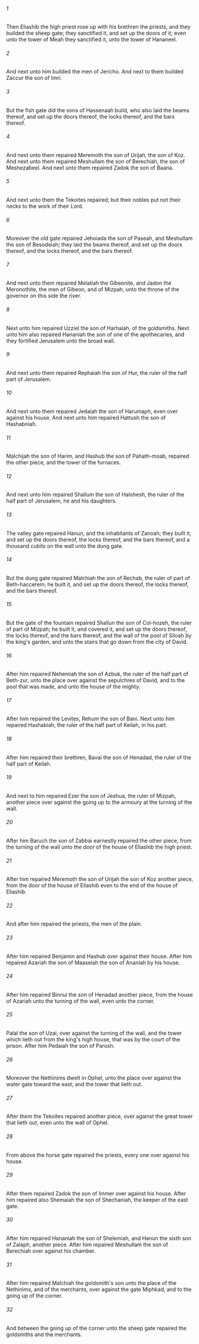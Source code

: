 ###### 1
Then Eliashib the high priest rose up with his brethren the priests, and they builded the sheep gate; they sanctified it, and set up the doors of it; even unto the tower of Meah they sanctified it, unto the tower of Hananeel.

###### 2
And next unto him builded the men of Jericho. And next to them builded Zaccur the son of Imri.

###### 3
But the fish gate did the sons of Hassenaah build, who also laid the beams thereof, and set up the doors thereof, the locks thereof, and the bars thereof.

###### 4
And next unto them repaired Meremoth the son of Urijah, the son of Koz. And next unto them repaired Meshullam the son of Berechiah, the son of Meshezabeel. And next unto them repaired Zadok the son of Baana.

###### 5
And next unto them the Tekoites repaired; but their nobles put not their necks to the work of their Lord.

###### 6
Moreover the old gate repaired Jehoiada the son of Paseah, and Meshullam the son of Besodeiah; they laid the beams thereof, and set up the doors thereof, and the locks thereof, and the bars thereof.

###### 7
And next unto them repaired Melatiah the Gibeonite, and Jadon the Meronothite, the men of Gibeon, and of Mizpah, unto the throne of the governor on this side the river.

###### 8
Next unto him repaired Uzziel the son of Harhaiah, of the goldsmiths. Next unto him also repaired Hananiah the son of one of the apothecaries, and they fortified Jerusalem unto the broad wall.

###### 9
And next unto them repaired Rephaiah the son of Hur, the ruler of the half part of Jerusalem.

###### 10
And next unto them repaired Jedaiah the son of Harumaph, even over against his house. And next unto him repaired Hattush the son of Hashabniah.

###### 11
Malchijah the son of Harim, and Hashub the son of Pahath-moab, repaired the other piece, and the tower of the furnaces.

###### 12
And next unto him repaired Shallum the son of Halohesh, the ruler of the half part of Jerusalem, he and his daughters.

###### 13
The valley gate repaired Hanun, and the inhabitants of Zanoah; they built it, and set up the doors thereof, the locks thereof, and the bars thereof, and a thousand cubits on the wall unto the dung gate.

###### 14
But the dung gate repaired Malchiah the son of Rechab, the ruler of part of Beth-haccerem; he built it, and set up the doors thereof, the locks thereof, and the bars thereof.

###### 15
But the gate of the fountain repaired Shallun the son of Col-hozeh, the ruler of part of Mizpah; he built it, and covered it, and set up the doors thereof, the locks thereof, and the bars thereof, and the wall of the pool of Siloah by the king's garden, and unto the stairs that go down from the city of David.

###### 16
After him repaired Nehemiah the son of Azbuk, the ruler of the half part of Beth-zur, unto the place over against the sepulchres of David, and to the pool that was made, and unto the house of the mighty.

###### 17
After him repaired the Levites, Rehum the son of Bani. Next unto him repaired Hashabiah, the ruler of the half part of Keilah, in his part.

###### 18
After him repaired their brethren, Bavai the son of Henadad, the ruler of the half part of Keilah.

###### 19
And next to him repaired Ezer the son of Jeshua, the ruler of Mizpah, another piece over against the going up to the armoury at the turning of the wall.

###### 20
After him Baruch the son of Zabbai earnestly repaired the other piece, from the turning of the wall unto the door of the house of Eliashib the high priest.

###### 21
After him repaired Meremoth the son of Urijah the son of Koz another piece, from the door of the house of Eliashib even to the end of the house of Eliashib.

###### 22
And after him repaired the priests, the men of the plain.

###### 23
After him repaired Benjamin and Hashub over against their house. After him repaired Azariah the son of Maaseiah the son of Ananiah by his house.

###### 24
After him repaired Binnui the son of Henadad another piece, from the house of Azariah unto the turning of the wall, even unto the corner.

###### 25
Palal the son of Uzai, over against the turning of the wall, and the tower which lieth out from the king's high house, that was by the court of the prison. After him Pedaiah the son of Parosh.

###### 26
Moreover the Nethinims dwelt in Ophel, unto the place over against the water gate toward the east, and the tower that lieth out.

###### 27
After them the Tekoites repaired another piece, over against the great tower that lieth out, even unto the wall of Ophel.

###### 28
From above the horse gate repaired the priests, every one over against his house.

###### 29
After them repaired Zadok the son of Immer over against his house. After him repaired also Shemaiah the son of Shechaniah, the keeper of the east gate.

###### 30
After him repaired Hananiah the son of Shelemiah, and Hanun the sixth son of Zalaph, another piece. After him repaired Meshullam the son of Berechiah over against his chamber.

###### 31
After him repaired Malchiah the goldsmith's son unto the place of the Nethinims, and of the merchants, over against the gate Miphkad, and to the going up of the corner.

###### 32
And between the going up of the corner unto the sheep gate repaired the goldsmiths and the merchants.

